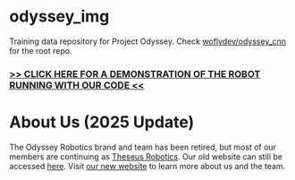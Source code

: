 # odyssey_img
Training data repository for Project Odyssey. Check [woflydev/odyssey_cnn](https://github.com/woflydev/odyssey_cnn) for the root repo.

### [>> CLICK HERE FOR A DEMONSTRATION OF THE ROBOT RUNNING WITH OUR CODE <<](https://photos.app.goo.gl/apWUW5tePbo4QnF27)

# About Us (2025 Update)

The Odyssey Robotics brand and team has been retired, but most of our members are continuing as [Theseus Robotics](https://theseusrobotics.org). Our old website can still be accessed [here](https://aboutodyssey.web.app).
Visit [our new website](https://theseusrobotics.org) to learn more about us and the team.
